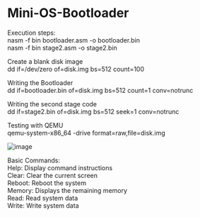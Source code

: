 # Mini-OS-Bootloader

Execution steps:  
nasm -f bin bootloader.asm -o bootloader.bin  
nasm -f bin stage2.asm -o stage2.bin  
  
Create a blank disk image  
dd if=/dev/zero of=disk.img bs=512 count=100  
  
Writing the Bootloader  
dd if=bootloader.bin of=disk.img bs=512 count=1 conv=notrunc  
  
Writing the second stage code  
dd if=stage2.bin of=disk.img bs=512 seek=1 conv=notrunc  

Testing with QEMU  
qemu-system-x86_64 -drive format=raw,file=disk.img  
  
![image](https://github.com/user-attachments/assets/95140a68-0e66-4f2e-b947-b9c96b4fc74f)
  
Basic Commands:  
Help: Display command instructions  
Clear: Clear the current screen  
Reboot: Reboot the system  
Memory: Displays the remaining memory  
Read: Read system data  
Write: Write system data  
